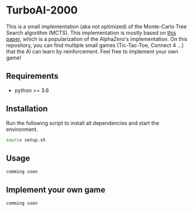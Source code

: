 # TurboAI-2000

This is a small implementation (aka not optimized) of the Monte-Carlo Tree Search algorithm (MCTS).
This implementation is mostly based on [this paper](https://web.stanford.edu/~surag/posts/alphazero.html), which is a popularization of the AlphaZero's implementation.
On this repository, you can find multiple small games (Tic-Tac-Toe, Connect 4 ...) that the AI can learn by reinforcement.
Feel free to implement your own game!

## Requirements

* python >= 3.6

## Installation

Run the following script to install all dependencies and start the environment.

```bash
source setup.sh
```

## Usage

`comming soon`

## Implement your own game

`comming soon`
